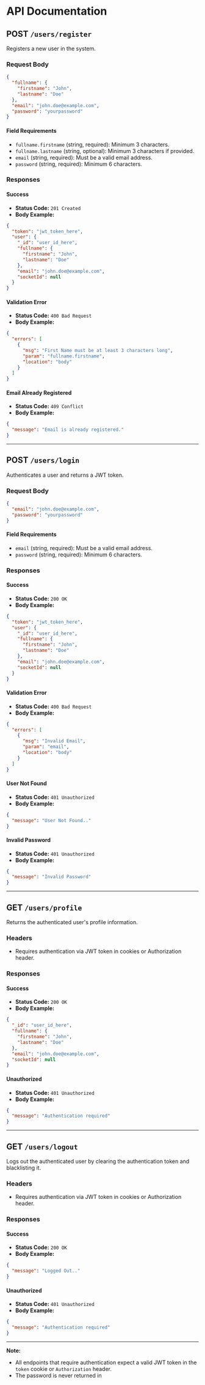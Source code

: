 
# API Documentation

## POST `/users/register`

Registers a new user in the system.

### Request Body

```json
{
  "fullname": {
    "firstname": "John",
    "lastname": "Doe"
  },
  "email": "john.doe@example.com",
  "password": "yourpassword"
}
```

#### Field Requirements

- `fullname.firstname` (string, required): Minimum 3 characters.
- `fullname.lastname` (string, optional): Minimum 3 characters if provided.
- `email` (string, required): Must be a valid email address.
- `password` (string, required): Minimum 6 characters.

### Responses

#### Success

- **Status Code:** `201 Created`
- **Body Example:**

```json
{
  "token": "jwt_token_here",
  "user": {
    "_id": "user_id_here",
    "fullname": {
      "firstname": "John",
      "lastname": "Doe"
    },
    "email": "john.doe@example.com",
    "socketId": null
  }
}
```

#### Validation Error

- **Status Code:** `400 Bad Request`
- **Body Example:**

```json
{
  "errors": [
    {
      "msg": "First Name must be at least 3 characters long",
      "param": "fullname.firstname",
      "location": "body"
    }
  ]
}
```

#### Email Already Registered

- **Status Code:** `409 Conflict`
- **Body Example:**

```json
{
  "message": "Email is already registered."
}
```

---

## POST `/users/login`

Authenticates a user and returns a JWT token.

### Request Body

```json
{
  "email": "john.doe@example.com",
  "password": "yourpassword"
}
```

#### Field Requirements

- `email` (string, required): Must be a valid email address.
- `password` (string, required): Minimum 6 characters.

### Responses

#### Success

- **Status Code:** `200 OK`
- **Body Example:**

```json
{
  "token": "jwt_token_here",
  "user": {
    "_id": "user_id_here",
    "fullname": {
      "firstname": "John",
      "lastname": "Doe"
    },
    "email": "john.doe@example.com",
    "socketId": null
  }
}
```

#### Validation Error

- **Status Code:** `400 Bad Request`
- **Body Example:**

```json
{
  "errors": [
    {
      "msg": "Invalid Email",
      "param": "email",
      "location": "body"
    }
  ]
}
```

#### User Not Found

- **Status Code:** `401 Unauthorized`
- **Body Example:**

```json
{
  "message": "User Not Found.."
}
```

#### Invalid Password

- **Status Code:** `401 Unauthorized`
- **Body Example:**

```json
{
  "message": "Invalid Password"
}
```

---

## GET `/users/profile`

Returns the authenticated user's profile information.

### Headers

- Requires authentication via JWT token in cookies or Authorization header.

### Responses

#### Success

- **Status Code:** `200 OK`
- **Body Example:**

```json
{
  "_id": "user_id_here",
  "fullname": {
    "firstname": "John",
    "lastname": "Doe"
  },
  "email": "john.doe@example.com",
  "socketId": null
}
```

#### Unauthorized

- **Status Code:** `401 Unauthorized`
- **Body Example:**

```json
{
  "message": "Authentication required"
}
```

---

## GET `/users/logout`

Logs out the authenticated user by clearing the authentication token and blacklisting it.

### Headers

- Requires authentication via JWT token in cookies or Authorization header.

### Responses

#### Success

- **Status Code:** `200 OK`
- **Body Example:**

```json
{
  "message": "Logged Out.."
}
```

#### Unauthorized

- **Status Code:** `401 Unauthorized`
- **Body Example:**

```json
{
  "message": "Authentication required"
}
```

---

**Note:**  
- All endpoints that require authentication expect a valid JWT token in the `token` cookie or `Authorization` header.
- The password is never returned in